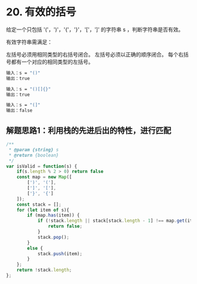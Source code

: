 # 20. 有效的括号

给定一个只包括 '('，')'，'{'，'}'，'['，']' 的字符串 s ，判断字符串是否有效。

有效字符串需满足：

左括号必须用相同类型的右括号闭合。
左括号必须以正确的顺序闭合。
每个右括号都有一个对应的相同类型的左括号。

```sh
输入：s = "()"
输出：true

输入：s = "()[]{}"
输出：true

输入：s = "(]"
输出：false
```

## 解题思路1：利用栈的先进后出的特性，进行匹配

```js
/**
 * @param {string} s
 * @return {boolean}
 */
var isValid = function(s) {
    if(s.length % 2 > 0) return false
    const map = new Map([
        [')', '('],
        [']', '['],
        ['}', '{']
    ]);
    const stack = [];
    for (let item of s){
        if (map.has(item)) {
            if (!stack.length || stack[stack.length - 1] !== map.get(item)) {
                return false;
            }
            stack.pop();
        } 
        else {
            stack.push(item);
        }
    };
    return !stack.length;
};
```
